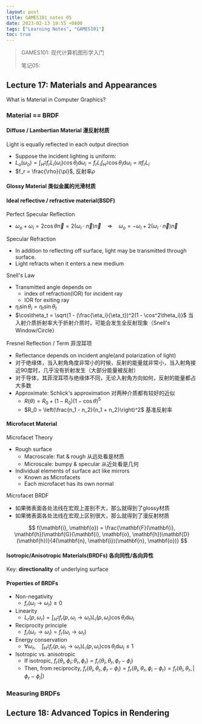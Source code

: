 ```yaml
---
layout: post
title: GAMES101_notes_05
date: 2023-02-13 19:55 +0800
tags: ["Learning Notes", "GAMES101"]
toc: true
---
```


> GAMES101: 现代计算机图形学入门
>
> 笔记05:

## Lecture 17: Materials and Appearances

What is Material in Computer Graphics?

### Material == BRDF

#### Diffuse / Lambertian Material 漫反射材质

Light is equally reflected in each output direction

- Suppose the incident lighting is uniform:
- $L_o(\omega_o) = \int_{H^2}f_rL_i(\omega_i)\cos\theta_i\mathrm{d}\omega_i = f_rL_i\int_{H^2}\cos\theta_i\mathrm{d}\omega_i = \pi f_r L_i$
- $f_r = \frac{\rho}{\pi}$, 反射率$\rho$

#### Glossy Material 类似金属的光滑材质

#### Ideal reflective / refractive material(BSDF)

Perfect Specular Reflection

- $\omega_o + \omega_i = 2\cos\theta\vec{n} = 2 (\omega_i\cdot \vec{n})\vec{n}\quad \Rightarrow \quad \omega_o = -\omega_i + 2(\omega_i \cdot \vec{n})\vec{n}$

Specular Refraction

- In addition to reflecting off surface, light may be transmitted through surface.
- Light refracts when it enters a new medium

Snell's Law

- Transmitted angle depends on
  - index of refraction(IOR) for incident ray
  - IOR for exiting ray
- $\eta_i\sin\theta_i = \eta_t\sin\theta_t$
- $\cos\theta_t = \sqrt{1 - (\frac{\eta_i}{\eta_t})^2(1 - \cos^2\theta_i)}$ 当入射介质折射率大于折射介质时，可能会发生全反射现象（Snell's Window/Circle）

Fresnel Reflection / Term 菲涅耳项

- Reflectance depends on incident angle(and polarization of light)
- 对于绝缘体，当入射角角度非常小的时候，反射的能量就非常小，当入射角接近90度时，几乎没有折射发生（大部分能量被反射）
- 对于导体，其菲涅耳项与绝缘体不同，无论入射角方向如何，反射的能量都占大多数
- Approximate: Schlick's approximation 对两种介质都有较好的近似
  - $R(\theta) = R_0 + (1 - R_0)(1 - \cos\theta)^5$
  - $R_0 = \left(\frac{n_1 - n_2}{n_1 + n_2}\right)^2$ 基准反射率

#### Microfacet Material

Microfacet Theory

- Rough surface
  - Macroscale: flat & rough 从远处看是材质
  - Microscale: bumpy & specular 从近处看是几何
- Individual elements of surface act like mirrors
  - Known as Microfacets
  - Each microfacet has its own normal

Microfacet BRDF

- 如果微表面各处法线在宏观上差别不大，那么就得到了glossy材质
- 如果微表面各处法线在宏观上区别很大，那么就得到了漫反射材质

$$
  f(\mathbf{i}, \mathbf{o}) = \frac{\mathbf{F}(\mathbf{i}, \mathbf{h})\mathbf{G}(\mathbf{i}, \mathbf{o}, \mathbf{h})\mathbf{D}(\mathbf{h})}{4(\mathbf{n}, \mathbf{i})(\mathbf{n}, \mathbf{o})}
$$

#### Isotropic/Anisotropic Materials(BRDFs) 各向同性/各向异性

Key: __directionality__ of underlying surface

#### Properties of BRDFs

- Non-negativity
  - $f_r(\omega_i\rightarrow\omega_r)\ge 0$
- Linearity
  - $L_r(p, \omega_r) = \int_{H^2}f_r(p, \omega_i\rightarrow \omega_r)L_i(p, \omega_i) \cos \theta_i\mathrm{d}\omega_i$
- Reciprocity principle
  - $f_r(\omega_r\rightarrow\omega_i) = f_r(\omega_i\rightarrow \omega_r)$
- Energy conservation
  - $\forall \omega_r,\quad \int_{H^2}f_r(p, \omega_i\rightarrow \omega_r)L_i(p, \omega_i) \cos \theta_i\mathrm{d}\omega_i \le 1$
- Isotropic vs. anisotropic
  - If isotropic, $f_r(\theta_i, \phi_i; \theta_r, \phi_r) = f_r(\theta_i, \theta_r, \phi_r - \phi_i)$
  - Then, from reciprocity, $f_r(\theta_i, \theta_r, \phi_r - \phi_i) = f_r(\theta_i, \theta_r, \phi_i - \phi_r) = f_r(\theta_i, \theta_r, |\phi_r - \phi_i|)$

### Measuring BRDFs

## Lecture 18: Advanced Topics in Rendering